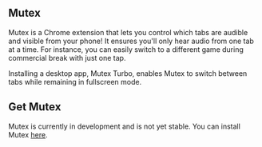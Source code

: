 ## Mutex

Mutex is a Chrome extension that lets you control which tabs are audible and visible from your phone! It ensures you'll only hear audio from one tab at a time. For instance, you can easily switch to a different game during commercial break with just one tap.

Installing a desktop app, Mutex Turbo, enables Mutex to switch between tabs while remaining in fullscreen mode.

## Get Mutex

Mutex is currently in development and is not yet stable. You can install Mutex [here](https://chrome.google.com/webstore/detail/mutex/jgmbnemehhjcldgnkgiognlnjpgamjcp). 
